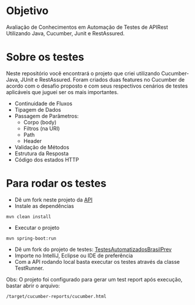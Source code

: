 # Objetivo
Avaliação de Conhecimentos em Automação de Testes de APIRest Utilizando Java, Cucumber, Junit e RestAssured.

# Sobre os testes
Neste repositório você encontrará o projeto que criei utilizando Cucumber-Java, JUnit e RestAssured.
Foram criados duas features no Cucumber de acordo com o desafio proposto e com seus respectivos cenários de testes aplicáveis que juguei ser os mais importantes.

* Continuidade de Fluxos
*	Tipagem de Dados
* Passagem de Parâmetros:
  *	Corpo (body)
  * Filtros (na URI)
  * Path
  * Header
* Validação de Métodos
*	Estrutura da Resposta
* Código dos estados HTTP

# Para rodar os testes

* Dê um fork neste projeto da <a href="https://github.com/MKappo/Brasilprev-qa-test-master">API</a>
* Instale as dependências 
```shell
mvn clean install
```
* Executar o projeto 
```shell
mvn spring-boot:run
```
* Dê um fork do projeto de testes: <a href="https://github.com/MKappo/TestesAutomatizadosBrasilPrev">TestesAutomatizadosBrasilPrev</a>
* Importe no IntelliJ, Eclipse ou IDE de preferência
* Com a API rodando local basta executar os testes através da classe TestRunner.

Obs: O projeto foi configurado para gerar um test report após execução, bastar abrir o arquivo:
```shell
/target/cucumber-reports/cucumber.html
```
